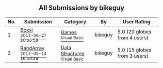 ﻿<div align="center">

## All Submissions by bikeguy

</div>

No.  | Submission | Category | By   | User Rating
---- | ---------- | -------- | ---- | -----------
1 | [Boxxi<br /><sup>2011-06-27 10:26:58</sup>](https://github.com/Planet-Source-Code/bikeguy-boxxi__1-73976) | [Games<br /><sup>Visual Basic</sup>](../ByCategory/games__1-38.md) | bikeguy | 5.0 (20 globes from 4 users)
2 | [RandArray<br /><sup>2012-05-14 16:10:26</sup>](https://github.com/Planet-Source-Code/bikeguy-randarray__1-74360) | [Data Structures<br /><sup>Visual Basic</sup>](../ByCategory/data-structures__1-33.md) | bikeguy | 5.0 (15 globes from 3 users)
